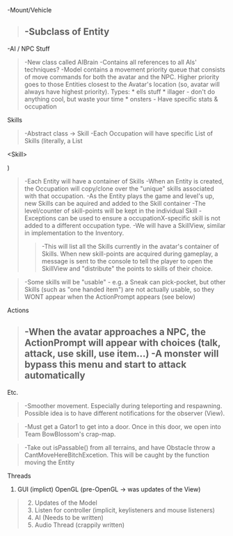 -Mount/Vehicle
> -Subclass of Entity
> -


-AI / NPC Stuff

> -New class called AIBrain
> -Contains all references to all AIs' techniques?
> -Model contains a movement priority queue that consists of move commands for both the avatar and the NPC. Higher priority goes to those Entities closest to the Avatar's location (so, avatar will always have highest priority).
> Types:
    * ells stuff
    * illager - don't do anything cool, but waste your time
    * onsters - Have specific stats & occupation



Skills

> -Abstract class -> Skill
> -Each Occupation will have specific List of Skills (literally, a List

&lt;Skill&gt;

)
> -Each Entity will have a container of Skills
> -When an Entity is created, the Occupation will copy/clone over the "unique" skills associated with that occupation.
> -As the Entity plays the game and level's up, new Skills can be aquired and added to the Skill container
> -The level/counter of skill-points will be kept in the individual Skill
> -Exceptions can be used to ensure a occupationX-specific skill is not added to a different occupation type.
> -We will have a SkillView, similar in implementation to the Inventory.
> > -This will list all the Skills currently in the avatar's container of Skills. When new skill-points are acquired during gameplay, a message is sent to the console to tell the player to open the SkillView and "distribute" the points to skills of their choice.


> -Some skills will be "usable" - e.g. a Sneak can pick-pocket, but other Skills (such as "one handed item") are not actually usable, so they WONT appear when the ActionPrompt appears (see below)


Actions

> -When the avatar approaches a NPC, the ActionPrompt will appear with choices (talk, attack, use skill, use item...)
> -A monster will bypass this menu and start to attack automatically
> -


Etc.

> -Smoother movement. Especially during teleporting and respawning. Possible idea is to have different notifications for the observer (View).

> -Must get a Gator1 to get into a door. Once in this door, we open into Team BowBlossom's crap-map.

> -Take out isPassable() from all terrains, and have Obstacle throw a CantMoveHereBitchExcetion. This will be caught by the function moving the Entity


Threads

  1. GUI (implict) OpenGL (pre-OpenGL -> was updates of the View)
> 2. Updates of the Model
> 3. Listen for controller (implicit, keylisteners and mouse listeners)
> 4. AI (Needs to be written)
> 5. Audio Thread (crappily written)